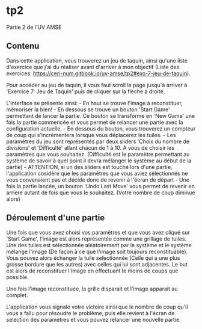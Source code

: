# tp2
Partie 2 de l'UV AMSE

## Contenu
Dans cette application, vous trouverez un jeu de taquin, ainsi qu'une liste d'exercice que j'ai du réaliser avant d'arriver à mon objectif (Liste des exercices: https://ceri-num.gitbook.io/uv-amse/tp2#exo-7-jeu-de-taquin).

Pour accéder au jeu de taquin, il vous faut scroll la page jusqu'à arriver à 'Exercice 7: Jeu de Taquin' puis de cliquer sur la flèche à droite.

L'interface se présente ainsi:
    - En haut se trouve l'image à reconstituer, mémoriser la bien!
    - En dessous se trouve un bouton 'Start Game' permettant de lancer la partie. Ce bouton se transforme en 'New Game' une fois la partie commencée et vous permet de relancer une partie avec la configuration actuelle.
    - En dessous du bouton, vous trouverez un compteur de coup qui s'incrémentera lorsque vous déplacerez les tuiles.
    - Les paramètres du jeu sont représentés par deux sliders 'Choix du nombre de divisions' et 'Difficulté' allant chacun de 1 à 10. A vous de choisir les paramètres que vous souhaitez. (Difficulté est le paramètre permettant au système de savoir à quel point il devra mélanger le système au début de la partie)
    - ATTENTION, si un des sliders est touché lors d'une partie, l'application cosidère que les paramêtres que vous aviez sélectionnés ne vous convenaient pas et décide donc de revenir à l'écran de départ
    - Une fois la partie lancée, un bouton 'Undo Last Move' vous permet de revenir en arrière autant de fois que vous le souhaitez. (Votre nombre de coup diminue alors)

## Déroulement d'une partie
Une fois que vous avez choisi vos paramêtres et que vous avez cliqué sur 'Start Game', l'image est alors représentée comme une grillage de tuiles. 
Une des tuiles est sélectionnée aléatoirement par le système et le système mélange l'image (De façon à ce que l'image soit toujours reconstituable).
Vous pouvez alors échanger la tuile selectionnée (Celle qui a une plus grosse bordure que les autres) avec celles qui lui sont adjacentes.
Le but est alors de reconstituer l'image en effectuant le moins de coups que possible.

Une fois l'image reconstituée, la grille disparait et l'image apparait au complet.

L'application vous signale votre victoire ainsi que le nombre de coup qu'il vous a fallu pour résoudre le problème, puis elle revient à l'écran de selection des paramètres et vous pouvez relancer une nouvelle partie.





